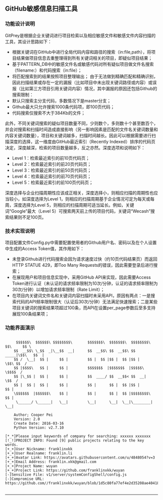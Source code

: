 ## GitHub敏感信息扫描工具
### 功能设计说明
GitPrey是根据企业关键词进行项目检索以及相应敏感文件和敏感文件内容扫描的工具，其设计思路如下：
* 根据关键词在GitHub中进行全局代码内容和路径的搜索（in:file,path），将项目结果做项目信息去重整理得到所有关键词相关的项目，即疑似项目结果；
* 基于PATTERN_DB中的敏感文件名或敏感代码对所有疑似项目做文件名搜索（filename:）和代码搜索（in:file）；
* 将匹配搜索到的结果按照项目整理输出；
由于无法做到精确匹配和精确识别，因此扫描结果或存在一定的漏报（比如项目中未出现关键词路径或内容）或误报（比如第三方项目引用关键词内容）情况，其中漏报的原因还包括Github的搜索限制：
* 默认只搜索主分支代码，多数情况下是master分支；
* Github最大只允许搜索1000条代码项，即100页代码；
* 代码搜索仅搜索不大于384Kb的文件；

此外，不同关键词搜索的疑似项目数量不同，少则数个，多则数十个甚至数百个，并会对搜索和扫描时间造成直接影响（另一影响因素是匹配的文件名关键词数量和内容关键词数量），项目和关键词越多，扫描时间越长。因此可以根据需要进行扫描深度的选择，这一维度由GitHub最近索引（Recently Indexed）排序的代码页决定，深度越深，检索的项目数量越多，反之亦然。深度选项和说明如下：
* Level 1：检索最近索引的前10页代码页；
* Level 2：检索最近索引的前20页代码页；
* Level 3：检索最近索引的前50页代码页；
* Level 4：检索最近索引的前70页代码页；
* Level 5：检索最近索引的前100页代码页；

深度选择与企业扫描周期性应该成正相关，深度选择小，则相应扫描的周期性也应当较小，如深度选择为Level 1，则相应的扫描周期基于企业情况可定为每天或每周，深度选择为Level 5，则相应的扫描周期可适当延长。例如，关键词“Google”最大（Level 5）可搜索两天前上传的项目代码，关键词“Wecash”搜索结果则不足100页。

### 技术实现说明
项目配置文件Config.py中需要配置使用者的Github用户名、密码以及在个人设置中生成的Access Token值，其作用如下：
* 未登录Github进行代码搜索会因为请求速度过快（约10页代码结果页）而返回HTTP STATUE 429，即Too Many Requests的错误，因此需要登录后进行搜索；
* 在展现用户和项目信息实现中，采用GitHub API来实现，因此需要Access Token进行认证（未认证的请求频率限制为10次/分钟，认证的请求频率限制为30次/分钟）以增加请求频率限制（Rate Limit）；
* 在项目内关键词文件名和关键词内容扫描时未采用API，原因有两点：一是搜索代码的API频率限制很大（认证后30次/分钟）无法满足快速搜索；二是某些项目关键词的搜索结果项超过100条，而API在设置per_page参数后至多支持展现100条结果项；

### 功能界面演示
<pre>
<code>
     $$$$$$\  $$$$$$\ $$$$$$$$\       $$$$$$$\  $$$$$$$\  $$$$$$$$\ $$\     $$ \
    $$  __$$\ \_$$  _|\__$$  __|      $$  __$$\ $$  __$$\ $$  _____|\$$\   $$  |
    $$ /  \__|  $$ |     $$ |         $$ |  $$ |$$ |  $$ |$$ |       \$$\ $$  /
    $$ |$$$$\   $$ |     $$ |         $$$$$$$  |$$$$$$$  |$$$$$\      \$$$$  /
    $$ |\_$$ |  $$ |     $$ |         $$  ____/ $$  __$$< $$  __|      \$$  /
    $$ |  $$ |  $$ |     $$ |         $$ |      $$ |  $$ |$$ |          $$ |
    \$$$$$$  |$$$$$$\    $$ |         $$ |      $$ |  $$ |$$$$$$$$\     $$ |
     \______/ \______|   \__|         \__|      \__|  \__|\________|    \__|

    Author; Cooper Pei
    Version: 2.0
    Create Date: 2016-03-16
    Python Version: v2.7.10
    
[*_*]Please input keywords of company for searching: xxxxxx xxxxxxx
[!_!]PROJECT INFO: Found [9] public projects relating to the key words.
[+_+]User Nickname: franklinxkk
[+_+]User Realname: franklin.li
[+_+]Avatar Link: https://avatars.githubusercontent.com/u/4848054?v=3
[+_+]Email Address: franklin.xkk@gmail.com
[+_+]Project Name: wuyan
[+_+]Project Link: https://github.com/franklinxkk/wuyan
[-]Sensitive File: v1/server/systemConfigShell/config.js
[-]Compromise URL: https://github.com//franklinxkk/wuyan/blob/1d5c80fa77ef4e2d35208ae40418ec63f3454298/v1/server/systemConfigShell/config.js
</code>
</pre>
***
